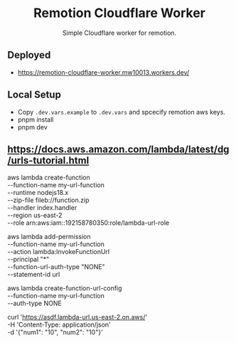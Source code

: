 <h1 align="center">
  Remotion Cloudflare Worker
</h1>

<div align="center">
  <p>
    Simple Cloudflare worker for remotion. 
  </p>
</div>

## Deployed

- https://remotion-cloudflare-worker.mw10013.workers.dev/

## Local Setup

- Copy `.dev.vars.example` to `.dev.vars` and spcecify remotion aws keys.
- pnpm install
- pnpm dev

## https://docs.aws.amazon.com/lambda/latest/dg/urls-tutorial.html

aws lambda create-function \
 --function-name my-url-function \
 --runtime nodejs18.x \
 --zip-file fileb://function.zip \
 --handler index.handler \
 --region us-east-2 \
 --role arn:aws:iam::192158780350:role/lambda-url-role

aws lambda add-permission \
    --function-name my-url-function \
    --action lambda:InvokeFunctionUrl \
    --principal "*" \
    --function-url-auth-type "NONE" \
    --statement-id url

aws lambda create-function-url-config \
    --function-name my-url-function \
    --auth-type NONE    

curl 'https://asdf.lambda-url.us-east-2.on.aws/' \
-H 'Content-Type: application/json' \
-d '{"num1": "10", "num2": "10"}'    